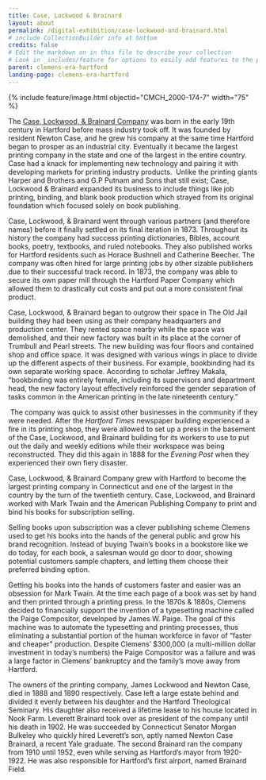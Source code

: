 ```yaml
---
title: Case, Lockwood & Brainard
layout: about
permalink: /digital-exhibition/case-lockwood-and-brainard.html
# include CollectionBuilder info at bottom
credits: false
# Edit the markdown on in this file to describe your collection
# Look in _includes/feature for options to easily add features to the page
parent: clemens-era-hartford
landing-page: clemens-era-hartford
---
```


{% include feature/image.html objectid="CMCH_2000-174-7" width="75" %}

The [Case, Lockwood, & Brainard Company](https://archives.lib.uconn.edu/node/1475415) was born in the early 19th century in Hartford before mass industry took off. It was founded by resident Newton Case, and he grew his company at the same time Hartford began to prosper as an industrial city. Eventually it became the largest printing company in the state and one of the largest in the entire country. Case had a knack for implementing new technology and pairing it with developing markets for printing industry products.  Unlike the printing giants Harper and Brothers and G.P Putnam and Sons that still exist; Case, Lockwood & Brainard expanded its business to include things like job printing, binding, and blank book production which strayed from its original foundation which focused solely on book publishing.

Case, Lockwood, & Brainard went through various partners (and therefore names) before it finally settled on its final iteration in 1873. Throughout its history the company had success printing dictionaries, Bibles, account books, poetry, textbooks, and ruled notebooks. They also published works for Hartford residents such as Horace Bushnell and Catherine Beecher. The company was often hired for large printing jobs by other sizable publishers due to their successful track record. In 1873, the company was able to secure its own paper mill through the Hartford Paper Company which allowed them to drastically cut costs and put out a more consistent final product.

Case, Lockwood, & Brainard began to outgrow their space in The Old Jail building they had been using as their company headquarters and production center. They rented space nearby while the space was demolished, and their new factory was built in its place at the corner of Trumbull and Pearl streets. The new building was four floors and contained shop and office space. It was designed with various wings in place to divide up the different aspects of their business. For example, bookbinding had its own separate working space. According to scholar Jeffrey Makala, “bookbinding was entirely female, including its supervisors and department head, the new factory layout effectively reinforced the gender separation of tasks common in the American printing in the late nineteenth century.”

 The company was quick to assist other businesses in the community if they were needed. After the _Hartford Times_ newspaper building experienced a fire in its printing shop, they were allowed to set up a press in the basement of the Case, Lockwood, and Brainard building for its workers to use to put out the daily and weekly editions while their workspace was being reconstructed. They did this again in 1888 for the _Evening Post_ when they experienced their own fiery disaster.

Case, Lockwood, & Brainard Company grew with Hartford to become the largest printing company in Connecticut and one of the largest in the country by the turn of the twentieth century. Case, Lockwood, and Brainard worked with Mark Twain and the American Publishing Company to print and bind his books for subscription selling. 

Selling books upon subscription was a clever publishing scheme Clemens used to get his books into the hands of the general public and grow his brand recognition. Instead of buying Twain’s books in a bookstore like we do today, for each book, a salesman would go door to door, showing potential customers sample chapters, and letting them choose their preferred binding option. 

Getting his books into the hands of customers faster and easier was an obsession for Mark Twain. At the time each page of a book was set by hand and then printed through a printing press. In the 1870s & 1880s, Clemens decided to financially support the invention of a typesetting machine called the Paige Compositor, developed by James W. Paige. The goal of this machine was to automate the typesetting and printing processes, thus eliminating a substantial portion of the human workforce in favor of “faster and cheaper” production. Despite Clemens’ $300,000 (a multi-million dollar investment in today’s numbers) the Paige Compositor was a failure and was a large factor in Clemens’ bankruptcy and the family’s move away from Hartford. 

The owners of the printing company, James Lockwood and Newton Case, died in 1888 and 1890 respectively. Case left a large estate behind and divided it evenly between his daughter and the Hartford Theological Seminary. His daughter also received a lifetime lease to his house located in Nook Farm. Leverett Brainard took over as president of the company until his death in 1902. He was succeeded by Connecticut Senator Morgan Bulkeley who quickly hired Leverett’s son, aptly named Newton Case Brainard, a recent Yale graduate. The second Brainard ran the company from 1910 until 1952, even while serving as Hartford’s mayor from 1920-1922. He was also responsible for Hartford’s first airport, named Brainard Field. 